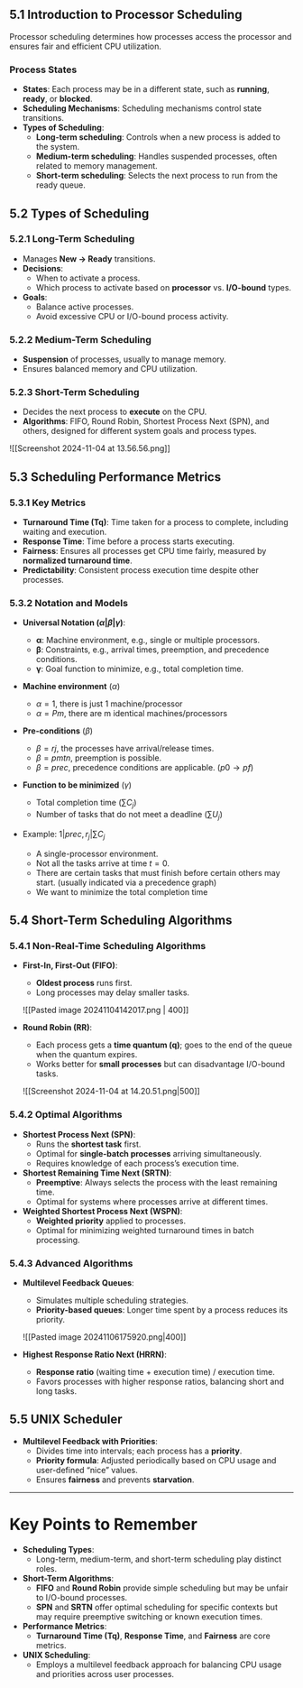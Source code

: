 ## 5.1 Introduction to Processor Scheduling

Processor scheduling determines how processes access the processor and ensures fair and efficient CPU utilization.

### Process States

- **States**: Each process may be in a different state, such as **running**, **ready**, or **blocked**.
- **Scheduling Mechanisms**: Scheduling mechanisms control state transitions.
- **Types of Scheduling**:
  - **Long-term scheduling**: Controls when a new process is added to the system.
  - **Medium-term scheduling**: Handles suspended processes, often related to memory management.
  - **Short-term scheduling**: Selects the next process to run from the ready queue.

## 5.2 Types of Scheduling

### 5.2.1 Long-Term Scheduling

- Manages **New → Ready** transitions.
- **Decisions**:
  - When to activate a process.
  - Which process to activate based on **processor** vs. **I/O-bound** types.
- **Goals**:
  - Balance active processes.
  - Avoid excessive CPU or I/O-bound process activity.

### 5.2.2 Medium-Term Scheduling

- **Suspension** of processes, usually to manage memory.
- Ensures balanced memory and CPU utilization.

### 5.2.3 Short-Term Scheduling

- Decides the next process to **execute** on the CPU.
- **Algorithms**: FIFO, Round Robin, Shortest Process Next (SPN), and others, designed for different system goals and process types.

![[Screenshot 2024-11-04 at 13.56.56.png]]

## 5.3 Scheduling Performance Metrics

### 5.3.1 Key Metrics

- **Turnaround Time (Tq)**: Time taken for a process to complete, including waiting and execution.
- **Response Time**: Time before a process starts executing.
- **Fairness**: Ensures all processes get CPU time fairly, measured by **normalized turnaround time**.
- **Predictability**: Consistent process execution time despite other processes.

### 5.3.2 Notation and Models

- **Universal Notation ($α | β | γ$)**:
  - **α**: Machine environment, e.g., single or multiple processors.
  - **β**: Constraints, e.g., arrival times, preemption, and precedence conditions.
  - **γ**: Goal function to minimize, e.g., total completion time.

- **Machine environment** ($α$)
  - $α = 1$, there is just 1 machine/processor
  - $α = Pm$, there are m identical machines/processors

- **Pre-conditions** ($β$)
  - $β = rj$, the processes have arrival/release times.
  - $β = pmtn$, preemption is possible.
  - $β = prec$, precedence conditions are applicable. ($p0 → pf$)

- **Function to be minimized** ($γ$)
  - Total completion time ($\sum C_j$)
  - Number of tasks that do not meet a deadline ($\sum U_j$)

- Example: $1 | prec, r_j |\sum C_j$
	- A single-processor environment.
	- Not all the tasks arrive at time $t=0$.
	- There are certain tasks that must finish before certain others may start. (usually indicated via a precedence graph)
	- We want to minimize the total completion time

## 5.4 Short-Term Scheduling Algorithms

### 5.4.1 Non-Real-Time Scheduling Algorithms

- **First-In, First-Out (FIFO)**:

  - **Oldest process** runs first.
  - Long processes may delay smaller tasks.

  ![[Pasted image 20241104142017.png | 400]]

- **Round Robin (RR)**:

  - Each process gets a **time quantum (q)**; goes to the end of the queue when the quantum expires.
  - Works better for **small processes** but can disadvantage I/O-bound tasks.

  ![[Screenshot 2024-11-04 at 14.20.51.png|500]]

### 5.4.2 Optimal Algorithms

- **Shortest Process Next (SPN)**:
  - Runs the **shortest task** first.
  - Optimal for **single-batch processes** arriving simultaneously.
  - Requires knowledge of each process’s execution time.
- **Shortest Remaining Time Next (SRTN)**:
  - **Preemptive**: Always selects the process with the least remaining time.
  - Optimal for systems where processes arrive at different times.
- **Weighted Shortest Process Next (WSPN)**:
  - **Weighted priority** applied to processes.
  - Optimal for minimizing weighted turnaround times in batch processing.

### 5.4.3 Advanced Algorithms

- **Multilevel Feedback Queues**:

  - Simulates multiple scheduling strategies.
  - **Priority-based queues**: Longer time spent by a process reduces its priority.

  ![[Pasted image 20241106175920.png|400]]
  
- **Highest Response Ratio Next (HRRN)**:
  - **Response ratio** (waiting time + execution time) / execution time.
  - Favors processes with higher response ratios, balancing short and long tasks.

## 5.5 UNIX Scheduler

- **Multilevel Feedback with Priorities**:
  - Divides time into intervals; each process has a **priority**.
  - **Priority formula**: Adjusted periodically based on CPU usage and user-defined “nice” values.
  - Ensures **fairness** and prevents **starvation**.

---

# Key Points to Remember

- **Scheduling Types**:
  - Long-term, medium-term, and short-term scheduling play distinct roles.
- **Short-Term Algorithms**:
  - **FIFO** and **Round Robin** provide simple scheduling but may be unfair to I/O-bound processes.
  - **SPN** and **SRTN** offer optimal scheduling for specific contexts but may require preemptive switching or known execution times.
- **Performance Metrics**:
  - **Turnaround Time (Tq)**, **Response Time**, and **Fairness** are core metrics.
- **UNIX Scheduling**:
  - Employs a multilevel feedback approach for balancing CPU usage and priorities across user processes.
